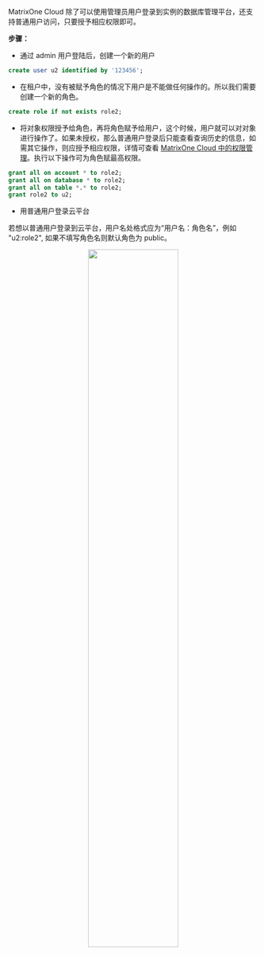 
MatrixOne Cloud 除了可以使用管理员用户登录到实例的数据库管理平台，还支持普通用户访问，只要授予相应权限即可。

**步骤：**

- 通过 admin 用户登陆后，创建一个新的用户

```sql
create user u2 identified by '123456';
```

- 在租户中，没有被赋予角色的情况下用户是不能做任何操作的。所以我们需要创建一个新的角色。

```sql
create role if not exists role2;
```

- 将对象权限授予给角色，再将角色赋予给用户，这个时候，用户就可以对对象进行操作了。如果未授权，那么普通用户登录后只能查看查询历史的信息，如需其它操作，则应授予相应权限，详情可查看 [MatrixOne Cloud 中的权限管理](../Reference/access-control-type.md)。执行以下操作可为角色赋最高权限。

```sql
grant all on account * to role2;
grant all on database * to role2;
grant all on table *.* to role2;
grant role2 to u2;
```

- 用普通用户登录云平台

若想以普通用户登录到云平台，用户名处格式应为“用户名：角色名”，例如 "u2:role2", 如果不填写角色名则默认角色为 public。

<div align="center">
<img src=https://community-shared-data-1308875761.cos.ap-beijing.myqcloud.com/artwork/mocdocs/develop/login.png width=60% heigth=60%/>
</div>